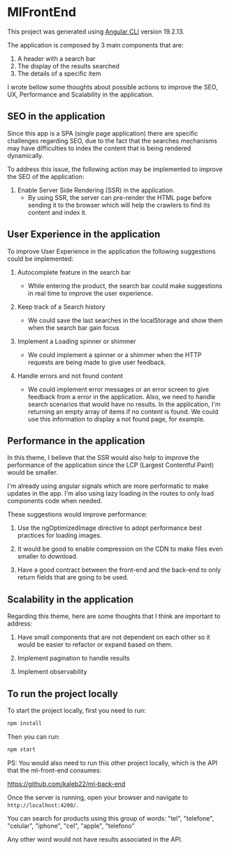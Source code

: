 # MlFrontEnd

This project was generated using [Angular CLI](https://github.com/angular/angular-cli) version 19.2.13.

The application is composed by 3 main components that are:

1. A header with a search bar
2. The display of the results searched
3. The details of a specific item

I wrote bellow some thoughts about possible actions to improve the SEO, UX, Performance and Scalability in the application.

## SEO in the application

Since this app is a SPA (single page application) there are specific challenges regarding SEO, due to the fact that the searches mechanisms may have difficulties to index the content that is being rendered dynamically.

To address this issue, the following action may be implemented to improve the SEO of the application:

1. Enable Server Side Rendering (SSR) in the application.
   - By using SSR, the server can pre-render the HTML page before sending it to the browser which will help the crawlers to find its content and index it.

## User Experience in the application

To improve User Experience in the application the following suggestions could be implemented:

1. Autocomplete feature in the search bar
   - While entering the product, the search bar could make suggestions in real time to improve the user experience.

2. Keep track of a Search history
   - We could save the last searches in the localStorage and show them when the search bar gain focus

3. Implement a Loading spinner or shimmer
   - We could implement a spinner or a shimmer when the HTTP requests are being made to give user feedback.

4. Handle errors and not found content
   - We could implement error messages or an error screen to give feedback from a error in the application. Also, we need to handle search scenarios that would have no results. In the application, I'm returning an empty array of items if no content is found. We could use this information to display a not found page, for example.

## Performance in the application

In this theme, I believe that the SSR would also help to improve the performance of the application since the LCP (Largest Contentful Paint) would be smaller.

I'm already using angular signals which are more performatic to make updates in the app.
I'm also using lazy loading in the routes to only load components code when needed.

These suggestions would improve performance:

1. Use the ngOptimizedImage directive to adopt performance best practices for loading images.

2. It would be good to enable compression on the CDN to make files even smaller to download.

3. Have a good contract between the front-end and the back-end to only return fields that are going to be used.

## Scalability in the application

Regarding this theme, here are some thoughts that I think are important to address:

1. Have small components that are not dependent on each other so it would be easier to refactor or expand based on them.

2. Implement pagination to handle results

3. Implement observability

## To run the project locally

To start the project locally, first you need to run:

```bash
npm install
```

Then you can run:

```bash
npm start
```

PS: You would also need to run this other project locally, which is the API that the ml-front-end consumes:

https://github.com/kaleb22/ml-back-end

Once the server is running, open your browser and navigate to `http://localhost:4200/`.

You can search for products using this group of words: "tel", "telefone", "celular", "iphone", "cel", "apple", "telefono"

Any other word would not have results associated in the API.

